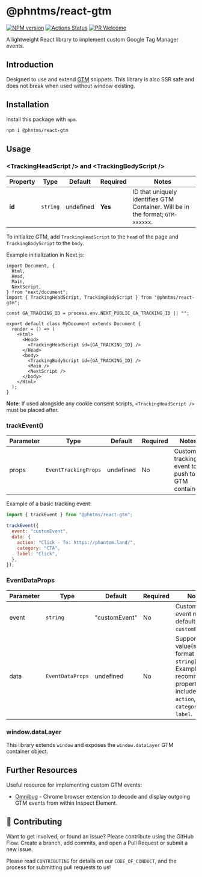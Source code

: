 # @phntms/react-gtm

[![NPM version][npm-image]][npm-url]
[![Actions Status][ci-image]][ci-url]
[![PR Welcome][npm-downloads-image]][npm-downloads-url]

A lightweight React library to implement custom Google Tag Manager events.

## Introduction

Designed to use and extend [GTM](https://developers.google.com/tag-manager/quickstart) snippets. This library is also SSR safe and does not break when used without window existing.

## Installation

Install this package with `npm`.

```bash
npm i @phntms/react-gtm
```

## Usage

### &lt;TrackingHeadScript /> and &lt;TrackingBodyScript />

| Property | Type     | Default   | Required | Notes                                                                           |
| -------- | -------- | --------- | -------- | ------------------------------------------------------------------------------- |
| **id**   | `string` | undefined | **Yes**  | ID that uniquely identifies GTM Container. Will be in the format; `GTM-xxxxxx`. |

To initialize GTM, add `TrackingHeadScript` to the `head` of the page and `TrackingBodyScript` to the `body`.

Example initialization in Next.js:

```JSX
import Document, {
  Html,
  Head,
  Main,
  NextScript,
} from "next/document";
import { TrackingHeadScript, TrackingBodyScript } from "@phntms/react-gtm";

const GA_TRACKING_ID = process.env.NEXT_PUBLIC_GA_TRACKING_ID || "";

export default class MyDocument extends Document {
  render = () => (
    <Html>
      <Head>
        <TrackingHeadScript id={GA_TRACKING_ID} />
      </Head>
      <body>
        <TrackingBodyScript id={GA_TRACKING_ID} />
        <Main />
        <NextScript />
      </body>
    </Html>
  );
}
```

**Note**: If used alongside any cookie consent scripts, `<TrackingHeadScript />` must be placed after.

### trackEvent()

| Parameter | Type                 | Default   | Required | Notes                                           |
| --------- | -------------------- | --------- | -------- | ----------------------------------------------- |
| props     | `EventTrackingProps` | undefined | No       | Custom tracking event to push to GTM container. |

Example of a basic tracking event:

```javascript
import { trackEvent } from "@phntms/react-gtm";

trackEvent({
  event: "customEvent",
  data: {
    action: "Click - To: https://phantom.land/",
    category: "CTA",
    label: "Click",
  },
});
```

### EventDataProps

| Parameter | Type             | Default       | Required | Notes                                                                                                                                     |
| --------- | ---------------- | ------------- | -------- | ----------------------------------------------------------------------------------------------------------------------------------------- |
| event     | `string`         | "customEvent" | No       | Custom GTM event name, defaults to `customEvent`.                                                                                         |
| data      | `EventDataProps` | undefined     | No       | Supports any value(s) in the format `[key: string]: any`. Example of recommended properties to include; `action`, `category` and `label`. |

### window.dataLayer

This library extends `window` and exposes the `window.dataLayer` GTM container object.

## Further Resources

Useful resource for implementing custom GTM events:

- [Omnibug](https://chrome.google.com/webstore/detail/omnibug/bknpehncffejahipecakbfkomebjmokl?hl=en) - Chrome browser extension to decode and display outgoing GTM events from within Inspect Element.

## 🍰 Contributing

Want to get involved, or found an issue? Please contribute using the GitHub Flow. Create a branch, add commits, and open a Pull Request or submit a new issue.

Please read `CONTRIBUTING` for details on our `CODE_OF_CONDUCT`, and the process for submitting pull requests to us!

[npm-image]: https://img.shields.io/npm/v/@phntms/react-gtm.svg?style=flat-square&logo=react
[npm-url]: https://npmjs.org/package/@phntms/react-gtm
[npm-downloads-image]: https://img.shields.io/npm/dm/@phntms/react-gtm.svg
[npm-downloads-url]: https://npmcharts.com/compare/@phntms/react-gtm?minimal=true
[ci-image]: https://github.com/phantomstudios/gtm/workflows/Test/badge.svg
[ci-url]: https://github.com/phantomstudios/gtm/actions
